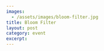 ```yaml
---
images:
  - /assets/images/bloom-filter.jpg
title: Bloom Filter
layout: post
category: event
excerpt: 
---
```

